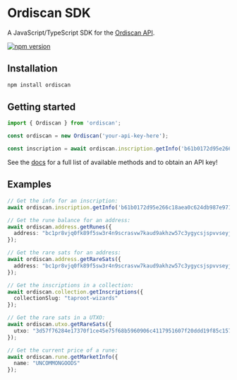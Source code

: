 # Ordiscan SDK

A JavaScript/TypeScript SDK for the [Ordiscan API](https://ordiscan.com/docs/api).

[![npm version](https://img.shields.io/npm/v/ordiscan.svg?style=flat-square)](https://www.npmjs.com/package/ordiscan)

## Installation

```bash
npm install ordiscan
```

## Getting started

```typescript
import { Ordiscan } from 'ordiscan';

const ordiscan = new Ordiscan('your-api-key-here');

const inscription = await ordiscan.inscription.getInfo('b61b0172d95e266c18aea0c624db987e971a5d6d4ebc2aaed85da4642d635735i0');
```

See the [docs](https://ordiscan.com/docs/api) for a full list of available methods and to obtain an API key!

## Examples

```typescript
// Get the info for an inscription:
await ordiscan.inscription.getInfo('b61b0172d95e266c18aea0c624db987e971a5d6d4ebc2aaed85da4642d635735i0');

// Get the rune balance for an address:
await ordiscan.address.getRunes({
  address: "bc1pr8vjq0fk89f5sw3r4n9scrasvw7kaud9akhzw57c3ygycsjspvvseyjcma",
});

// Get the rare sats for an address:
await ordiscan.address.getRareSats({
  address: "bc1pr8vjq0fk89f5sw3r4n9scrasvw7kaud9akhzw57c3ygycsjspvvseyjcma",
});

// Get the inscriptions in a collection:
await ordiscan.collection.getInscriptions({
  collectionSlug: "taproot-wizards"
});

// Get the rare sats in a UTXO:
await ordiscan.utxo.getRareSats({
  utxo: "3d57f76284e17370f1ce45e75f68b5960906c4117951607f20ddd19f85c15706:0"
});

// Get the current price of a rune:
await ordiscan.rune.getMarketInfo({
  name: "UNCOMMONGOODS"
});
```
